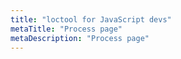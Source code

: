 ```yaml
---
title: "loctool for JavaScript devs"
metaTitle: "Process page"
metaDescription: "Process page"
---
```

